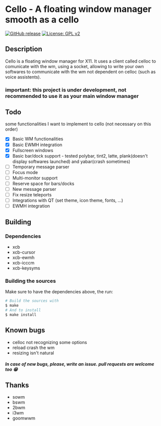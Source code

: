 # Cello - A floating window manager smooth as a cello
[![GitHub release](https://img.shields.io/github/release/Naereen/StrapDown.js.svg)](https://GitHub.com/Naereen/StrapDown.js/releases/)
[![License: GPL v2](https://img.shields.io/badge/License-GPL%20v2-blue.svg)](https://www.gnu.org/licenses/old-licenses/gpl-2.0.en.html)

## Description
Cello is a floating window manager for X11.
It uses a client called celloc to comunicate with the wm, using a socket, allowing to write your own softwares to communicate with the wm not dependent on celloc (such as voice assistents).

### important: this project is under development, not recommended to use it as your main window manager

## Todo
some functionalities I want to implement to cello (not necessary on this order)
- [x] Basic WM functionalities
- [x] Basic EWMH integration
- [x] Fullscreen windows
- [x] Basic bar/dock support - tested polybar, tint2, latte, plank(doesn't display softwares launched) and yabar(crash sometimes)
- [ ] Temporary message parser
- [ ] Focus mode
- [ ] Multi-monitor support
- [ ] Reserve space for bars/docks
- [ ] New message parser
- [ ] Fix resize teleports
- [ ] Integrations with QT (set theme, icon theme, fonts, ...)
- [ ] EWMH integration

## Building
### Dependencies
+ xcb
+ xcb-cursor
+ xcb-ewmh
+ xcb-icccm
+ xcb-keysyms

### Building the sources
Make sure to have the dependencies above, the run:
``` sh
# Build the sources with
$ make
# And to install
$ make install
```

## Known bugs
- celloc not recognizing some options
- reload crash the wm
- resizing isn't natural
##### In case of new bugs, please, write an issue. pull requests are welcome too 😁

## Thanks
- sowm
- bswm
- 2bwm
- i3wm
- goomwwm
